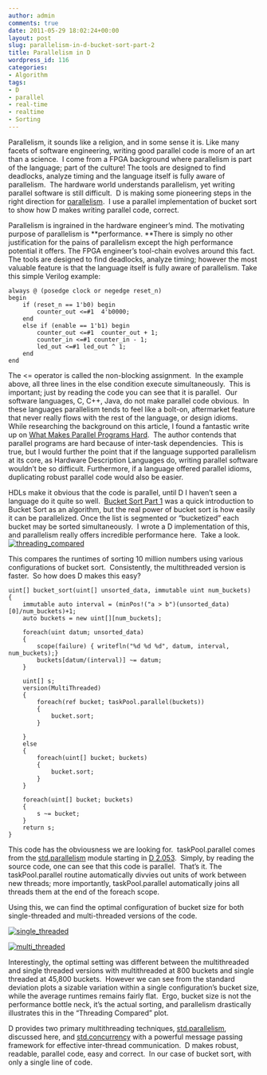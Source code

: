 ```yaml
---
author: admin
comments: true
date: 2011-05-29 18:02:24+00:00
layout: post
slug: parallelism-in-d-bucket-sort-part-2
title: Parallelism in D
wordpress_id: 116
categories:
- Algorithm
tags:
- D
- parallel
- real-time
- realtime
- Sorting
---
```


Parallelism, it sounds like a religion, and in some sense it is. Like many facets of software engineering, writing good parallel code is more of an art than a science.  I come from a FPGA background where parallelism is part of the language; part of the culture! The tools are designed to find deadlocks, analyze timing and the language itself is fully aware of parallelism.  The hardware world understands parallelism, yet writing parallel software is still difficult.  D is making some pioneering steps in the right direction for [parallelism](http://www.digitalmars.com/d/2.0/phobos/std_parallelism.html).  I use a parallel implementation of bucket sort to show how D makes writing parallel code, correct.

<!-- more -->

Parallelism is ingrained in the hardware engineer’s mind. The motivating purpose of parallelism is **performance. **There is simply no other justification for the pains of parallelism except the high performance potential it offers. The FPGA engineer’s tool-chain evolves around this fact.  The tools are designed to find deadlocks, analyze timing; however the most valuable feature is that the language itself is fully aware of parallelism. Take this simple Verilog example:

    
    always @ (posedge clock or negedge reset_n)
    begin
        if (reset_n == 1'b0) begin
            counter_out <=#1  4'b0000;
        end
        else if (enable == 1'b1) begin
            counter_out <=#1  counter_out + 1;
            counter_in <=#1 counter_in - 1;
            led_out <=#1 led_out ^ 1;
        end
    end


The <= operator is called the non-blocking assignment.  In the example above, all three lines in the else condition execute simultaneously.  This is important; just by reading the code you can see that it is parallel.  Our software languages, C, C++, Java, do not make parallel code obvious.  In these languages parallelism tends to feel like a bolt-on, aftermarket feature that never really flows with the rest of the language, or design idioms.  While researching the background on this article, I found a fantastic write up on [What Makes Parallel Programs Hard](http://www.futurechips.org/tips-for-power-coders/parallel-programming.html).  The author contends that parallel programs are hard because of inter-task dependencies.  This is true, but I would further the point that if the language supported parallelism at its core, as Hardware Description Languages do, writing parallel software wouldn’t be so difficult. Furthermore, if a language offered parallel idioms, duplicating robust parallel code would also be easier.

HDLs make it obvious that the code is parallel, until D I haven’t seen a language do it quite so well.  [Bucket Sort Part 1](http://www.codestrokes.com/?p=101) was a quick introduction to Bucket Sort as an algorithm, but the real power of bucket sort is how easily it can be parallelized. Once the list is segmented or “bucketized” each bucket may be sorted simultaneously.  I wrote a D implementation of this, and parallelism really offers incredible performance here.  Take a look.[![threading_compared](http://www.codestrokes.com/wp-content/uploads/2011/05/threading_compared_thumb.png)](http://www.codestrokes.com/wp-content/uploads/2011/05/threading_compared.png)

This compares the runtimes of sorting 10 million numbers using various configurations of bucket sort.  Consistently, the multithreaded version is faster.  So how does D makes this easy?

    
    uint[] bucket_sort(uint[] unsorted_data, immutable uint num_buckets)
    {
        immutable auto interval = (minPos!("a > b")(unsorted_data)[0]/num_buckets)+1;
        auto buckets = new uint[][num_buckets];
    
        foreach(uint datum; unsorted_data)
        {
            scope(failure) { writefln("%d %d %d", datum, interval, num_buckets);}
            buckets[datum/(interval)] ~= datum;
        }
    
        uint[] s;
        version(MultiThreaded)
        {
            foreach(ref bucket; taskPool.parallel(buckets))
            {
                bucket.sort;
            }
    
        }
        else
        {
            foreach(uint[] bucket; buckets)
            {
                bucket.sort;
            }
        }
    
        foreach(uint[] bucket; buckets)
        {
            s ~= bucket;
        }
        return s;
    }


This code has the obviousness we are looking for.  taskPool.parallel comes from the [std.parallelism](http://www.digitalmars.com/d/2.0/phobos/std_parallelism.html) module starting in [D 2.053](http://www.digitalmars.com/d/download.html).  Simply, by reading the source code, one can see that this code is parallel.  That’s it. The taskPool.parallel routine automatically divvies out units of work between new threads; more importantly, taskPool.parallel automatically joins all threads them at the end of the foreach scope.

Using this, we can find the optimal configuration of bucket size for both single-threaded and multi-threaded versions of the code.

[![single_threaded](http://www.codestrokes.com/wp-content/uploads/2011/05/single_threaded_thumb.png)](http://www.codestrokes.com/wp-content/uploads/2011/05/single_threaded.png)

[![multi_threaded](http://www.codestrokes.com/wp-content/uploads/2011/05/multi_threaded_thumb.png)](http://www.codestrokes.com/wp-content/uploads/2011/05/multi_threaded.png)

Interestingly, the optimal setting was different between the multithreaded and single threaded versions with multithreaded at 800 buckets and single threaded at 45,800 buckets.  However we can see from the standard deviation plots a sizable variation within a single configuration’s bucket size, while the average runtimes remains fairly flat.  Ergo, bucket size is not the performance bottle neck, it’s the actual sorting, and parallelism drastically illustrates this in the “Threading Compared” plot.

D provides two primary multithreading techniques, [std.parallelism](http://www.digitalmars.com/d/2.0/phobos/std_parallelism.html), discussed here, and [std.concurrency](http://www.digitalmars.com/d/2.0/phobos/std_concurrency.html) with a powerful message passing framework for effective inter-thread communication.  D makes robust, readable, parallel code, easy and correct.  In our case of bucket sort, with only a single line of code.
